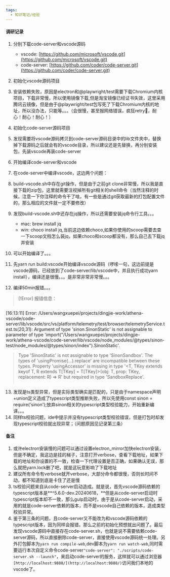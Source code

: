 ```yaml
---
tags:
  - 知识笔记/经验
---
```

#### 调研记录
1. 分别下载code-server和vscode源码
	- vscode: [https://github.com/microsoft/vscode.git](https://github.com/microsoft/vscode.git)
	- code-server: [https://github.com/coder/code-server.git](https://github.com/coder/code-server.git)
2. 初始化vscode源码项目
3. 安装依赖失败，原因是electron和@playwright/test需要下载Chromium内核项目，下载非常慢，所以使用镜像下载,但是淘宝镜像已经证书失效，这里采用腾讯云镜像，但是由于@playwright/test包写死了下载Chromium内核的地址，所以没办法，只能等。。。（会很慢，甚至报网络错误，疯狂retry🤪，耐心！耐心！耐心！）

4. 初始化code-server源码项目

5. 发现需要将vscode源码拷贝到code-server源码目录中的lib文件夹中，替换掉下载源码之后就会有的vscode目录，所以建议还是先替换，再分别安装包，先装vscode再装code-server
6. 开始编译code-server和vscode
7. 在code-server中编译vscode，这边两个问题：
8. build-vscode.sh中存在git操作，但是由于之前git clone非常慢，所以我是直接下载的zip包，这里就需要注视掉所有git相关的shell命令（当然注释的时候，注意一下你注释的命令干了啥，有一些是通过git获取最新的打包配置文件的，那么相应的文件就一定不要修改）
9. 发现build-vscode.sh中还存在jq操作，所以还需要安装jq命令行工具。。。
	- mac: brew install jq
	- win: choco install jq,当前这边依赖choco,如果你使用的scoop需要去查一下scoop文档怎么装jq，如果choco和scoop都没有，那么自己去下载jq并安装
10. 可以开始编译了。。。
11. 先yarn run build:vscode开始编译vscode源码（啰嗦一句，这边前提是vscode源码，已经放到了code-server/lib/vscode中，并且执行成功yarn install），编译还是很慢。。。是非常非常非常慢。。。
12. 编译50min报错。。。
>[!Error] 报错信息：
>```
[16:13:11] Error: /Users/wangxuepei/projects/dingjie-work/athena-vscode/code-server/lib/vscode/src/vs/platform/telemetry/test/browser/telemetryService.test.ts(20,31): Argument of type 'sinon.SinonStatic' is not assignable to parameter of type 'import("/Users/wangxuepei/projects/dingjie-work/athena-vscode/code-server/lib/vscode/node_modules/@types/sinon-test/node_modules/@types/sinon/index").SinonStatic'.
>Type 'SinonStatic' is not assignable to type 'SinonSandbox'.
>The types of 'usingPromise(...).replace' are incompatible between these types.
>Property 'usingAccessor' is missing in type '<T, TKey extends keyof T, R extends T[TKey] = T[TKey]>(obj: T, prop: TKey, replacement: R) => R' but required in type
>'SandboxReplace'.
>```

13. 发现是ts类型异常，但是实际类型确实是匹配的，只是由于namespace声明+union定义造成了typescript类型推断失败，所以先使用const sinon = require('sinon');放弃sinon相关的typescript类型校验能力，开始重新编译。。。
14. 同样ts校验问题，ide中提示并没有typescript类型校验错误，但是打包时却发现typescript校验就出现异常；（问题原因见记录第三条）

#### 备注
1. 或许electron安装慢的问题可以通过设置electron_mirror加快electron安装，但是不确定，我这边是挂的梯子，注意打开verbose，查看下载地址，如果下载的地址和你设置的不一致，检查一下代理设置是否正确，如果确认无误，那么就把yarn.lock删了吧，就是这玩意影响了下载地址
2. 建议所有命令有verbose就开verbose，大部分命令都很慢，否则长时间不动，都不知道到底是卡住了还是慢
3. ts校验问题来自从code-server启动造成。就是说，首先vscode源码依赖的typescript版本是**^5.6.0-dev.20240618，**但是从code-server启动时typescript版本却不一致，那么gulp启动时，由于是从code-server启动，采用的就是code-server依赖的版本，而不是vscode自己依赖的版本，造成类型校验异常。
4. 鉴于第三条的问题，且code-server又不能改为和vscode源码依赖的typescript版本，因为同样会报错，那么之前的初始化预想就出问题了。最后发现vscode源码中直接存在code-server.sh，也就是说不需要依赖code-server源码，所以直接删除code-server，直接使用vscode源码统一处理。另外打包脚本为`yarn run compile-web`,dev脚本为`yarn run watch-web`,同时需要运行本次自定义命令code-server`"code-server": "./scripts/code-server.sh --launch"`，来启动code-server的服务，这样就可以通过浏览器`[http://localhost:9888/](http://localhost:9888/)`访问我们本地的vscode了。
